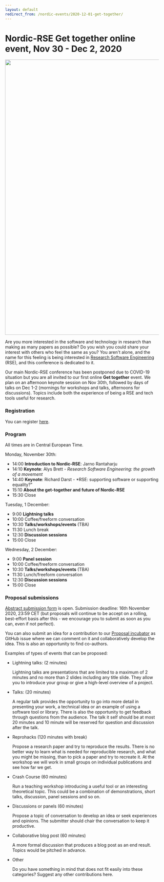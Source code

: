 ```yaml
---
layout: default
redirect_from: /nordic-events/2020-12-01-get-together/
---
```


# Nordic-RSE Get together online event, Nov 30 - Dec 2, 2020

<img src="https://raw.githubusercontent.com/nordic-rse/nordic-rse-materials/main/graphics/www/NordicRSE_GetTogetherNovDec2020_TwitterCard.png" style="width: 900px">

Are you more interested in the software and technology in research than
making as many papers as possible? Do you wish you could share your
interest with others who feel the same as you? You aren't alone, and
the name for this feeling is being interested in [Research Software
Engineering](https://www.software.ac.uk/blog/2016-08-17-not-so-brief-history-research-software-engineers-0)
(RSE), and this conference is dedicated to it.

Our main Nordic-RSE conference has been postponed due to COVID-19 situation but you are all invited to our first
online **Get together** event.  We plan on an afternoon keynote
session on Nov 30th, followed by days of talks on Dec 1-2 (mornings
for workshops and talks, afternoons for discussions). Topics include
both the experience of being a RSE and tech tools useful for research.


### Registration

You can register [here](https://indico.neic.no/event/146/).


### Program

All times are in Central European Time.

Monday, November 30th:

* 14:00 **Introduction to Nordic-RSE**: Jarno Rantaharju
* 14:10 **Keynote**: Alys Brett - *Research Software Engineering: the growth of a movement*
* 14:40 **Keynote**: Richard Darst - *RSE: supporting software or supporting equality?"
* 15:10 **About the get-together and future of Nordic-RSE**
* 15:30 Close

Tuesday, 1 December:

* 9:00 **Lightning talks**
* 10:00 Coffee/freeform conversation
* 10:30 **Talks/workshops/events** (TBA)
* 11:30 Lunch break
* 12:30 **Discussion sessions**
* 15:00 Close

Wednesday, 2 December:

* 9:00 **Panel session**
* 10:00 Coffee/freeform conversation
* 10:30 **Talks/workshops/events** (TBA)
* 11:30 Lunch/freeform conversation
* 12:30 **Discussion sessions**
* 15:00 Close


### Proposal submissions

[Abstract submission form](https://indico.neic.no/event/146/) is
open. Submission deadline: 16th November 2020, 23:59 CET (but
proposals will continue to be accept on a rolling, best-effort basis
after this - we encourage you to submit as soon as you can,
even if not perfect).

You can also submit an idea for a contribution to our
[Proposal incubator](https://github.com/nordic-rse/meetups/issues)
as GitHub issue where we can comment on it and collaboratively develop the
idea. This is also an opportunity to find co-authors.

Examples of types of events that can be proposed:

* Lightning talks: (2 minutes)

  Lightning talks are presentations that are limited to a maximum of 2 minutes and no more than 2 slides including
  any title slide. They allow you to introduce your group or give a high-level overview of a project.

* Talks: (20 minutes)

  A regular talk provides the opportunity to go into more detail in presenting your work, a technical idea
  or an example of using a software tool or library. There is also the opportunity to get feedback through
  questions from the audience. The talk it self should be at most 20 minutes and 10 minute will be reserved for
  question and discussion after the talk.

* Reprohacks (120 minutes with break)

  Propose a research paper and try to reproduce the results. There is no better way to learn what
  is needed for reproducible research, and what you might be missing, than to pick a paper and try
  to recreate it. At the workshop we will work in small groups on individual publications and see how far we get.

* Crash Course (60 minutes)

  Run a teaching workshop introducing a useful tool or an interesting theoretical topic. This could
  be a combination of demonstrations, short talks, discussion, panel sessions and so on.

* Discussions or panels (60 minutes)

  Propose a topic of conversation to develop an idea or seek experiences and opinions.
  The submitter should chair the conversation to keep it productive.

* Collaborative blog post (60 minutes)

  A more formal discussion that produces a blog post as an end result.
  Topics would be pitched in advance.

* Other

  Do you have something in mind that does not fit easily into these categories? Suggest any other contributions here.
